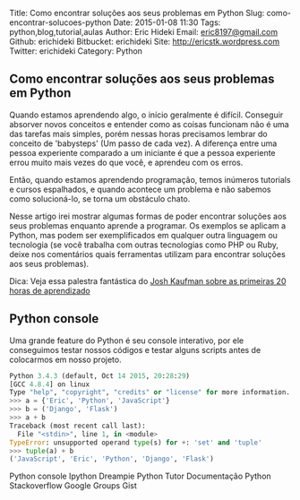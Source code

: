 Title: Como encontrar soluções aos seus problemas em Python
Slug: como-encontrar-solucoes-python
Date: 2015-01-08 11:30
Tags: python,blog,tutorial,aulas
Author: Eric Hideki
Email:  eric8197@gmail.com
Github: erichideki
Bitbucket: erichideki
Site: http://ericstk.wordpress.com
Twitter: erichideki
Category: Python

Como encontrar soluções aos seus problemas em Python
----------------------------------------------------

Quando estamos aprendendo algo, o início geralmente é difícil. Conseguir absorver novos conceitos e entender como as coisas funcionam não é uma das tarefas mais simples, porém nessas horas precisamos lembrar do conceito de 'babysteps' (Um passo de cada vez). A diferença entre uma pessoa experiente comparado a um iniciante é que a pessoa experiente errou muito mais vezes do que você, e aprendeu com os erros.

Então, quando estamos aprendendo programação, temos inúmeros tutorials e cursos espalhados, e quando acontece um problema e não sabemos como solucioná-lo, se torna um obstáculo chato. 

Nesse artigo irei mostrar algumas formas de poder encontrar soluções aos seus problemas enquanto aprende a programar. Os exemplos se aplicam a Python, mas podem ser exemplificados em qualquer outra linguagem ou tecnologia (se você trabalha com outras tecnologias como PHP ou Ruby, deixe nos comentários quais ferramentas utilizam para encontrar soluções aos seus problemas).

Dica: Veja essa palestra fantástica do [Josh Kaufman sobre as primeiras 20 horas de aprendizado](http://tedxtalks.ted.com/video/The-First-20-Hours-How-to-Learn)

## Python console

Uma grande feature do Python é seu console interativo, por ele conseguimos testar nossos códigos e testar alguns scripts antes de colocarmos em nosso projeto.

```python
Python 3.4.3 (default, Oct 14 2015, 20:28:29) 
[GCC 4.8.4] on linux
Type "help", "copyright", "credits" or "license" for more information.
>>> a = {'Eric', 'Python', 'JavaScript'}
>>> b = ('Django', 'Flask')
>>> a + b
Traceback (most recent call last):
  File "<stdin>", line 1, in <module>
TypeError: unsupported operand type(s) for +: 'set' and 'tuple'
>>> tuple(a) + b
('JavaScript', 'Eric', 'Python', 'Django', 'Flask')
```

Python console
Ipython
Dreampie
Python Tutor
Documentação Python
Stackoverflow
Google Groups
Gist

